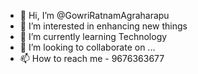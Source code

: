 - 👋 Hi, I’m @GowriRatnamAgraharapu
- 👀 I’m interested in enhancing new things
- 🌱 I’m currently learning Technology
- 💞️ I’m looking to collaborate on ...
- 📫 How to reach me - 9676363677

<!---
GowriRatnamAgraharapu/GowriRatnamAgraharapu is a ✨ special ✨ repository because its `README.md` (this file) appears on your GitHub profile.
You can click the Preview link to take a look at your changes.
--->
